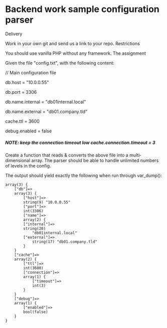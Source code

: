 
# Backend work sample configuration parser

Delivery

Work in your own git and send us a link to your repo.
Restrictions

You should use vanilla PHP without any framework.
The assignment

Given the file "config.txt", with the following content:

// Main configuration file

db.host = "10.0.0.55"

db.port = 3306

db.name.internal = "db­01­internal.local" 

db.name.external = "db­01.company.tld"



cache.ttl = 3600



debug.enabled = false

##### NOTE: keep the connection timeout low cache.connection.timeout = 3

Create a function that reads & converts the above file into a multi­dimensional array. The parser should be able to handle unlimited numbers of levels in the config.

The output should yield exactly the following when run through var_dump():

    array(3) { 
        ["db"]=> 
        array(3) {
            ["host"]=> 
            string(9) "10.0.0.55" 
            ["port"]=> 
            int(3306) 
            ["name"]=> 
            array(2) {
            ["internal"]=>
            string(20) 
                "db­01­internal.local" 
            ["external"]=>
                string(17) "db­01.company.tld"                                     
            } 
        }
        ["cache"]=> 
        array(2) {
            ["ttl"]=> 
            int(3600) 
            ["connection"]=> 
            array(1) {
                ["timeout"]=>
                int(3) 
            }
        } 
        ["debug"]=> 
        array(1) {
            ["enabled"]=>
            bool(false) 
        }
    }
